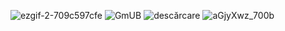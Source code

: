 ![ezgif-2-709c597cfe](https://user-images.githubusercontent.com/73343884/150634155-ea07c476-fcd3-4c72-bc0f-64d1d21c8587.gif)
![GmUB](https://user-images.githubusercontent.com/73343884/150633837-470961c8-85c8-4cc6-9f83-1bb90a1d7c81.gif)
![descărcare](https://user-images.githubusercontent.com/73343884/150633838-631914e5-fe90-4961-8ea2-6754c6d48c23.png)
![aGjyXwz_700b](https://user-images.githubusercontent.com/73343884/150633839-69ee8610-768c-4ea5-b914-c1cbf567c9f8.png)
